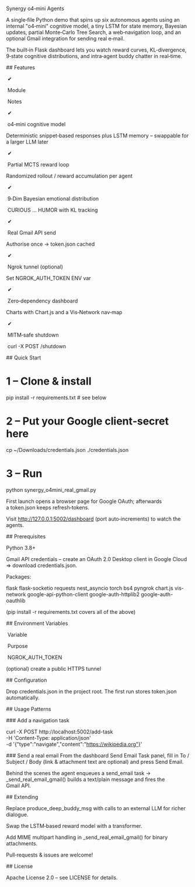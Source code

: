 Synergy o4‑mini Agents

A single‑file Python demo that spins up six autonomous agents using an internal "o4‑mini" cognitive model, a tiny LSTM for state memory, Bayesian updates, partial Monte‑Carlo Tree Search, a web‑navigation loop, and an optional Gmail integration for sending real e‑mail.

The built‑in Flask dashboard lets you watch reward curves, KL‑divergence, 9‑state cognitive distributions, and intra‑agent buddy chatter in real‑time.

## Features

 ✔ 

 Module 

 Notes 

 ✔ 

 o4‑mini cognitive model 

Deterministic snippet‑based responses plus LSTM memory – swappable for a larger LLM later

 ✔ 

 Partial MCTS reward loop 

Randomized rollout / reward accumulation per agent

 ✔ 

 9‑Dim Bayesian emotional distribution 

 CURIOUS … HUMOR with KL tracking

 ✔ 

 Real Gmail API send 

Authorise once → token.json cached

 ✔ 

 Ngrok tunnel (optional) 

Set NGROK_AUTH_TOKEN ENV var

 ✔ 

 Zero‑dependency dashboard 

Charts with Chart.js and a Vis‑Network nav‑map

 ✔ 

 MITM‑safe shutdown 

 curl -X POST /shutdown

## Quick Start

# 1 – Clone & install
pip install -r requirements.txt  # see below

# 2 – Put your Google client‑secret here
cp ~/Downloads/credentials.json ./credentials.json

# 3 – Run
python synergy_o4mini_real_gmail.py

First launch opens a browser page for Google OAuth; afterwards a token.json keeps refresh‑tokens.

Visit http://127.0.0.1:5002/dashboard (port auto‑increments) to watch the agents.

## Prerequisites

Python 3.8+

Gmail API credentials – create an OAuth 2.0 Desktop client in Google Cloud ⇒ download credentials.json.

Packages:

flask flask-socketio requests nest_asyncio torch bs4 pyngrok
chart.js vis-network
google-api-python-client google-auth-httplib2 google-auth-oauthlib

(pip install -r requirements.txt covers all of the above)

## Environment Variables

 Variable 

 Purpose 

 NGROK_AUTH_TOKEN 

(optional) create a public HTTPS tunnel

## Configuration

Drop credentials.json in the project root.  The first run stores token.json automatically.

## Usage Patterns

### Add a navigation task

curl -X POST http://localhost:5002/add-task \
     -H 'Content-Type: application/json' \
     -d '{"type":"navigate","content":"https://wikipedia.org"}'

### Send a real email
From the dashboard Send Email Task panel, fill in To / Subject / Body (link & attachment text are optional) and press Send Email.

Behind the scenes the agent enqueues a send_email task → _send_real_email_gmail() builds a text/plain message and fires the Gmail API.

## Extending

Replace produce_deep_buddy_msg with calls to an external LLM for richer dialogue.

Swap the LSTM‐based reward model with a transformer.

Add MIME multipart handling in _send_real_email_gmail() for binary attachments.

Pull‑requests & issues are welcome!

## License

Apache License 2.0 – see LICENSE for details.
